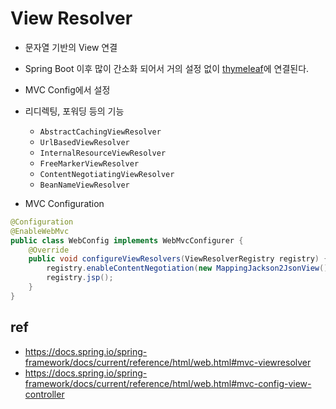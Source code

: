 # View Resolver
* 문자열 기반의 View 연결
* Spring Boot 이후 많이 간소화 되어서 거의 설정 없이 [thymeleaf](/mib/spring/thymeleaf)에 연결된다.
* MVC Config에서 설정
* 리디렉팅, 포워딩 등의 기능
  * `AbstractCachingViewResolver`
  * `UrlBasedViewResolver`
  * `InternalResourceViewResolver`
  * `FreeMarkerViewResolver`
  * `ContentNegotiatingViewResolver`
  * `BeanNameViewResolver`

* MVC Configuration
```java
@Configuration
@EnableWebMvc
public class WebConfig implements WebMvcConfigurer {
    @Override
    public void configureViewResolvers(ViewResolverRegistry registry) {
        registry.enableContentNegotiation(new MappingJackson2JsonView());
        registry.jsp();
    }
}
```

## ref
* https://docs.spring.io/spring-framework/docs/current/reference/html/web.html#mvc-viewresolver
* https://docs.spring.io/spring-framework/docs/current/reference/html/web.html#mvc-config-view-controller
